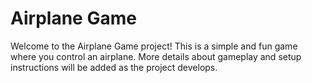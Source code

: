 # Airplane Game

Welcome to the Airplane Game project! This is a simple and fun game where you control an airplane. More details about gameplay and setup instructions will be added as the project develops.